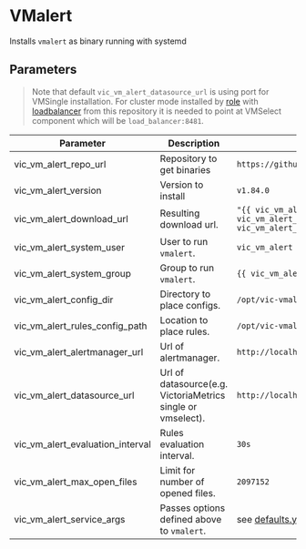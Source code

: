 # VMalert

Installs `vmalert` as binary running with systemd

## Parameters

> Note that default `vic_vm_alert_datasource_url` is using port for VMSingle installation. For cluster mode installed by [role](../cluster) with [loadbalancer](../load_balancer) from this repository it is needed to point at VMSelect component which will be `load_balancer:8481`.

| Parameter                        | Description                                                 | Default                                                                                                                              |
|----------------------------------|-------------------------------------------------------------|--------------------------------------------------------------------------------------------------------------------------------------|
| vic_vm_alert_repo_url            | Repository to get binaries                                  | `https://github.com/VictoriaMetrics/VictoriaMetrics`                                                                                 |
| vic_vm_alert_version             | Version to install                                          | `v1.84.0`                                                                                                                            |
| vic_vm_alert_download_url        | Resulting download url.                                     | `"{{ vic_vm_alert_repo_url }}/releases/download/{{ vic_vm_alert_version }}/vmutils-{{ go_arch }}-{{ vic_vm_alert_version }}.tar.gz"` |
| vic_vm_alert_system_user         | User to run `vmalert`.                                      | `vic_vm_alert`                                                                                                                       |
| vic_vm_alert_system_group        | Group to run `vmalert`.                                     | `{{ vic_vm_alert_system_user }}`                                                                                                     |
| vic_vm_alert_config_dir          | Directory to place configs.                                 | `/opt/vic-vmalert`                                                                                                                   |
| vic_vm_alert_rules_config_path   | Location to place rules.                                    | `/opt/vic-vmalert/rules.yml`                                                                                                         |
| vic_vm_alert_alertmanager_url    | Url of alertmanager.                                        | `http://localhost:9093`                                                                                                              |
| vic_vm_alert_datasource_url      | Url of datasource(e.g. VictoriaMetrics single or vmselect). | `http://localhost:8428`                                                                                                              |
| vic_vm_alert_evaluation_interval | Rules evaluation interval.                                  | `30s`                                                                                                                                |
| vic_vm_alert_max_open_files      | Limit for number of opened files.                           | `2097152`                                                                                                                            |
| vic_vm_alert_service_args        | Passes options defined above to `vmalert`.                  | see [defaults.yml](./defaults/main.yml)                                                                                              |


